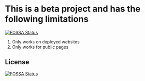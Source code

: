 # This is a beta project and has the following limitations
[![FOSSA Status](https://app.fossa.com/api/projects/git%2Bgithub.com%2Farcheelp%2Freact-translate-widget.svg?type=shield)](https://app.fossa.com/projects/git%2Bgithub.com%2Farcheelp%2Freact-translate-widget?ref=badge_shield)

1. Only works on deployed websites
2. Only works for public pages


## License
[![FOSSA Status](https://app.fossa.com/api/projects/git%2Bgithub.com%2Farcheelp%2Freact-translate-widget.svg?type=large)](https://app.fossa.com/projects/git%2Bgithub.com%2Farcheelp%2Freact-translate-widget?ref=badge_large)